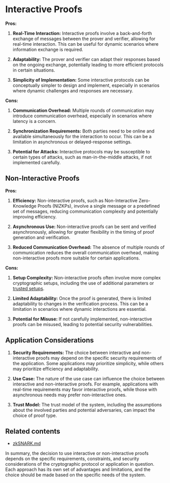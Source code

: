 # Interactive Proofs

**Pros:**

1. **Real-Time Interaction:** Interactive proofs involve a back-and-forth exchange of messages between the prover and
   verifier, allowing for real-time interaction. This can be useful for dynamic scenarios where information exchange is
   required.

2. **Adaptability:** The prover and verifier can adapt their responses based on the ongoing exchange, potentially
   leading to more efficient protocols in certain situations.

3. **Simplicity of Implementation:** Some interactive protocols can be conceptually simpler to design and implement,
   especially in scenarios where dynamic challenges and responses are necessary.

**Cons:**

1. **Communication Overhead:** Multiple rounds of communication may introduce communication overhead, especially in
   scenarios where latency is a concern.

2. **Synchronization Requirements:** Both parties need to be online and available simultaneously for the interaction to
   occur. This can be a limitation in asynchronous or delayed-response settings.

3. **Potential for Attacks:** Interactive protocols may be susceptible to certain types of attacks, such as
   man-in-the-middle attacks, if not implemented carefully.

## Non-Interactive Proofs

**Pros:**

1. **Efficiency:** Non-interactive proofs, such as Non-Interactive Zero-Knowledge Proofs (NIZKPs), involve a single
   message or a predefined set of messages, reducing communication complexity and potentially improving efficiency.

2. **Asynchronous Use:** Non-interactive proofs can be sent and verified asynchronously, allowing for greater
   flexibility in the timing of proof generation and verification.

3. **Reduced Communication Overhead:** The absence of multiple rounds of communication reduces the overall communication
   overhead, making non-interactive proofs more suitable for certain applications.

**Cons:**

1. **Setup Complexity:** Non-interactive proofs often involve more complex cryptographic setups, including the use of
   additional parameters or [trusted setups](trusted_setup.md).

2. **Limited Adaptability:** Once the proof is generated, there is limited adaptability to changes in the verification
   process. This can be a limitation in scenarios where dynamic interactions are essential.

3. **Potential for Misuse:** If not carefully implemented, non-interactive proofs can be misused, leading to potential
   security vulnerabilities.

## Application Considerations

1. **Security Requirements:** The choice between interactive and non-interactive proofs may depend on the specific
   security requirements of the application. Some applications may prioritize simplicity, while others may prioritize
   efficiency and adaptability.

2. **Use Case:** The nature of the use case can influence the choice between interactive and non-interactive proofs. For
   example, applications with real-time requirements may favor interactive proofs, while those with asynchronous needs
   may prefer non-interactive ones.

3. **Trust Model:** The trust model of the system, including the assumptions about the involved parties and potential
   adversaries, can impact the choice of proof type.

## Related contents

- [zkSNARK.md](zkSNARK.md)

In summary, the decision to use interactive or non-interactive proofs depends on the specific requirements, constraints,
and security considerations of the cryptographic protocol or application in question. Each approach has its own set of
advantages and limitations, and the choice should be made based on the specific needs of the system.
